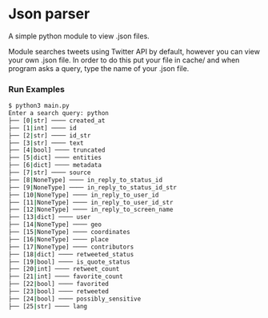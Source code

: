 # Json parser

A simple python module to view .json files.

Module searches tweets using Twitter API by default, however you can view your own .json file. In order to
do this put your file in cache/ and when program asks a query, type the name of your .json file.

### Run Examples

```sh
$ python3 main.py
Enter a search query: python
├── [0|str] ──── created_at
├── [1|int] ──── id
├── [2|str] ──── id_str
├── [3|str] ──── text
├── [4|bool] ──── truncated
├── [5|dict] ──── entities
├── [6|dict] ──── metadata
├── [7|str] ──── source
├── [8|NoneType] ──── in_reply_to_status_id
├── [9|NoneType] ──── in_reply_to_status_id_str
├── [10|NoneType] ──── in_reply_to_user_id
├── [11|NoneType] ──── in_reply_to_user_id_str
├── [12|NoneType] ──── in_reply_to_screen_name
├── [13|dict] ──── user
├── [14|NoneType] ──── geo
├── [15|NoneType] ──── coordinates
├── [16|NoneType] ──── place
├── [17|NoneType] ──── contributors
├── [18|dict] ──── retweeted_status
├── [19|bool] ──── is_quote_status
├── [20|int] ──── retweet_count
├── [21|int] ──── favorite_count
├── [22|bool] ──── favorited
├── [23|bool] ──── retweeted
├── [24|bool] ──── possibly_sensitive
├── [25|str] ──── lang
```
